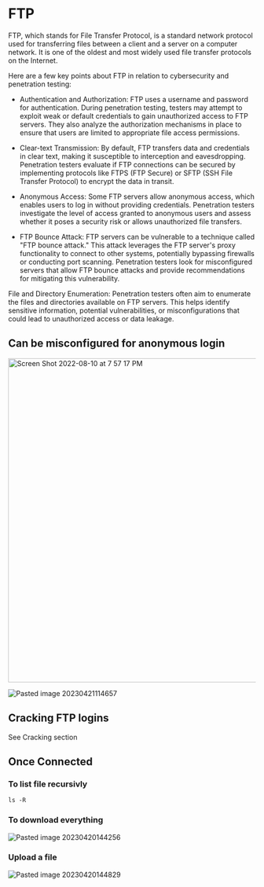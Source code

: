 # FTP

FTP, which stands for File Transfer Protocol, is a standard network protocol used for transferring files between a client and a server on a computer network. It is one of the oldest and most widely used file transfer protocols on the Internet.

Here are a few key points about FTP in relation to cybersecurity and penetration testing:

* Authentication and Authorization: FTP uses a username and password for authentication. During penetration testing, testers may attempt to exploit weak or default credentials to gain unauthorized access to FTP servers. They also analyze the authorization mechanisms in place to ensure that users are limited to appropriate file access permissions.

* Clear-text Transmission: By default, FTP transfers data and credentials in clear text, making it susceptible to interception and eavesdropping. Penetration testers evaluate if FTP connections can be secured by implementing protocols like FTPS (FTP Secure) or SFTP (SSH File Transfer Protocol) to encrypt the data in transit.

* Anonymous Access: Some FTP servers allow anonymous access, which enables users to log in without providing credentials. Penetration testers investigate the level of access granted to anonymous users and assess whether it poses a security risk or allows unauthorized file transfers.

* FTP Bounce Attack: FTP servers can be vulnerable to a technique called "FTP bounce attack." This attack leverages the FTP server's proxy functionality to connect to other systems, potentially bypassing firewalls or conducting port scanning. Penetration testers look for misconfigured servers that allow FTP bounce attacks and provide recommendations for mitigating this vulnerability.

File and Directory Enumeration: Penetration testers often aim to enumerate the files and directories available on FTP servers. This helps identify sensitive information, potential vulnerabilities, or misconfigurations that could lead to unauthorized access or data leakage.

## Can be misconfigured for anonymous login

<img width="660" alt="Screen Shot 2022-08-10 at 7 57 17 PM" src="https://github.com/dbissell6/Shadow_Stone/assets/50979196/de9db621-96de-4693-b425-92d8021202ad">

![Pasted image 20230421114657](https://github.com/dbissell6/Shadow_Stone/assets/50979196/9d4f0f07-4855-4c23-8228-50e94a40c4ea)

## Cracking FTP logins
See Cracking section

## Once Connected

### To list file recursivly
```
ls -R
```

### To download everything


![Pasted image 20230420144256](https://github.com/dbissell6/Shadow_Stone/assets/50979196/9ecd1244-f42a-4dd8-91d6-7360f71397ec)

### Upload a file

![Pasted image 20230420144829](https://github.com/dbissell6/Shadow_Stone/assets/50979196/79763a79-05f7-4056-bb50-ad463a2d239a)
